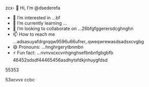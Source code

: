 zcx- 👋 Hi, I’m @dsederefa
- 👀 I’m interested in ...bf
- 🌱 I’m currently learning ...
- 💞️ I’m looking to collaborate on ...26bfgfggerersdcghnghn
- 📫 How to reach me ...adsasuyafdrgrqqw9596u66ufrer,.qweqwrewasdsadsxcvgbg
- 😄 Pronouns: ...hnghrgerytbnmbn
- ⚡ Fun fact: ...nvnvxcxcvnhgnghsefbnbnfgbgbfb
46452sdsdf44465456asdhytsfdkjnhuygfdsd
<!---sdsdfgrgrzazaazasdbxc
dsederefa/dsederefa is a ✨ special ✨ repository because its `README.md` (this filetre) appears on your 256 profile.bgfzxczxczx
You can click the Preview link to take a look at your changes.dfgdf
--->55353
53xcvvx
ccbc
